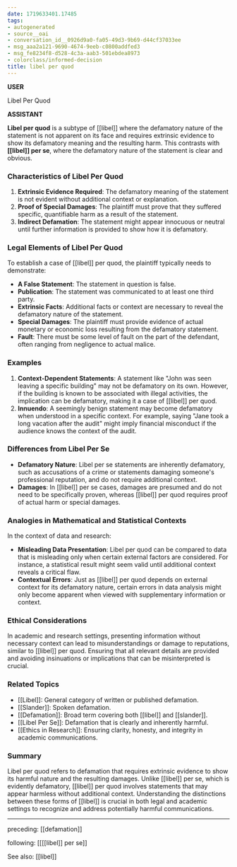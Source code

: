 ```yaml
---
date: 1719633401.17485
tags:
- autogenerated
- source__oai
- conversation_id__0926d9a0-fa05-49d3-9b69-d44cf37033ee
- msg_aaa2a121-9690-4674-9eeb-c0800addfed3
- msg_fe8234f8-d528-4c3a-aab3-501ebdea8973
- colorclass/informed-decision
title: libel per quod
---
```


**USER**

Libel Per Quod


**ASSISTANT**

**Libel per quod** is a subtype of [[libel]] where the defamatory nature of the statement is not apparent on its face and requires extrinsic evidence to show its defamatory meaning and the resulting harm. This contrasts with **[[libel]] per se**, where the defamatory nature of the statement is clear and obvious.

### Characteristics of Libel Per Quod

1. **Extrinsic Evidence Required**: The defamatory meaning of the statement is not evident without additional context or explanation.
2. **Proof of Special Damages**: The plaintiff must prove that they suffered specific, quantifiable harm as a result of the statement.
3. **Indirect Defamation**: The statement might appear innocuous or neutral until further information is provided to show how it is defamatory.

### Legal Elements of Libel Per Quod

To establish a case of [[libel]] per quod, the plaintiff typically needs to demonstrate:

- **A False Statement**: The statement in question is false.
- **Publication**: The statement was communicated to at least one third party.
- **Extrinsic Facts**: Additional facts or context are necessary to reveal the defamatory nature of the statement.
- **Special Damages**: The plaintiff must provide evidence of actual monetary or economic loss resulting from the defamatory statement.
- **Fault**: There must be some level of fault on the part of the defendant, often ranging from negligence to actual malice.

### Examples

1. **Context-Dependent Statements**: A statement like "John was seen leaving a specific building" may not be defamatory on its own. However, if the building is known to be associated with illegal activities, the implication can be defamatory, making it a case of [[libel]] per quod.
2. **Innuendo**: A seemingly benign statement may become defamatory when understood in a specific context. For example, saying "Jane took a long vacation after the audit" might imply financial misconduct if the audience knows the context of the audit.

### Differences from Libel Per Se

- **Defamatory Nature**: Libel per se statements are inherently defamatory, such as accusations of a crime or statements damaging someone's professional reputation, and do not require additional context.
- **Damages**: In [[libel]] per se cases, damages are presumed and do not need to be specifically proven, whereas [[libel]] per quod requires proof of actual harm or special damages.

### Analogies in Mathematical and Statistical Contexts

In the context of data and research:

- **Misleading Data Presentation**: Libel per quod can be compared to data that is misleading only when certain external factors are considered. For instance, a statistical result might seem valid until additional context reveals a critical flaw.
- **Contextual Errors**: Just as [[libel]] per quod depends on external context for its defamatory nature, certain errors in data analysis might only become apparent when viewed with supplementary information or context.

### Ethical Considerations

In academic and research settings, presenting information without necessary context can lead to misunderstandings or damage to reputations, similar to [[libel]] per quod. Ensuring that all relevant details are provided and avoiding insinuations or implications that can be misinterpreted is crucial.

### Related Topics

- [[Libel]]: General category of written or published defamation.
- [[Slander]]: Spoken defamation.
- [[Defamation]]: Broad term covering both [[libel]] and [[slander]].
- [[Libel Per Se]]: Defamation that is clearly and inherently harmful.
- [[Ethics in Research]]: Ensuring clarity, honesty, and integrity in academic communications.

### Summary

Libel per quod refers to defamation that requires extrinsic evidence to show its harmful nature and the resulting damages. Unlike [[libel]] per se, which is evidently defamatory, [[libel]] per quod involves statements that may appear harmless without additional context. Understanding the distinctions between these forms of [[libel]] is crucial in both legal and academic settings to recognize and address potentially harmful communications.


---

preceding: [[defamation]]  


following: [[[[libel]] per se]]

See also: [[libel]]